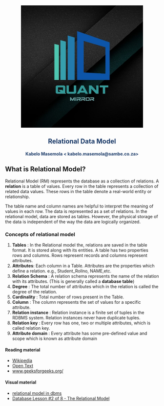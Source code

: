 <p align="center" style="background-color:"><img src="../assets/logo.jpeg"  width="400"></p><p align="center"><h2 style="color: #193967; text-align: center">
    Relational Data Model
</h2></p>
<p align="center"><h4 style="color: #193967; text-align: center">
    Kabelo Masemola < kabelo.masemola@sambe.co.za>
</h4></p>

## What is Relational Model?
Relational Model (RM) represents the database as a collection of relations.
A **relation** is a table of values. Every row in the table represents a collection of related data values.
These rows in the table denote a real-world entity or relationship.

The table name and column names are helpful to interpret the meaning of values in each row. 
The data is represented as a set of relations. In the relational model, data are stored as tables. 
However, the physical storage of the data is independent of the way the data are logically organized.

### Concepts of relational model
1. **Tables** :  In the Relational model the, relations are saved in the table format. It is stored along with its entities. A table has two properties rows and columns. Rows represent records and columns represent attributes.
2. **Attributes**: Each column in a Table. Attributes are the properties which define a relation. e.g., Student_Rollno, NAME,etc.
3. **Relation Schema** : A relation schema represents the name of the relation with its attributes. (This is generally called a **database table**)
4. **Degree** : The total number of attributes which in the relation is called the degree of the relation.
5. **Cardinality** : Total number of rows present in the Table.
6. **Column** : The column represents the set of values for a specific attribute.
7. **Relation instance** : Relation instance is a finite set of tuples in the RDBMS system. Relation instances never have duplicate tuples.
8. **Relation key** : Every row has one, two or multiple attributes, which is called relation key.
9. **Attribute domain** : Every attribute has some pre-defined value and scope which is known as attribute domain


#### Reading material
- <a href="https://en.wikipedia.org/wiki/Relational_model#:~:text=The%20relational%20model%20(RM)%20for,of%20tuples%2C%20grouped%20into%20relations.">Wikipedia </a>
- <a href="https://opentextbc.ca/dbdesign01/chapter/chapter-7-the-relational-data-model/">Open Text </a>
- <a href="https://www.geeksforgeeks.org/relational-model-in-dbms/">www.geeksforgeeks.org/ </a>

#### Visual material
- <a href="https://www.youtube.com/watch?v=P8n_rwPzdBc" title="relational model in dbms">relational model in dbms</a>
- <a href="https://www.youtube.com/watch?v=kyGVhx5LwXw" title="relational model in dbms">Database Lesson #2 of 8 - The Relational Model</a>

